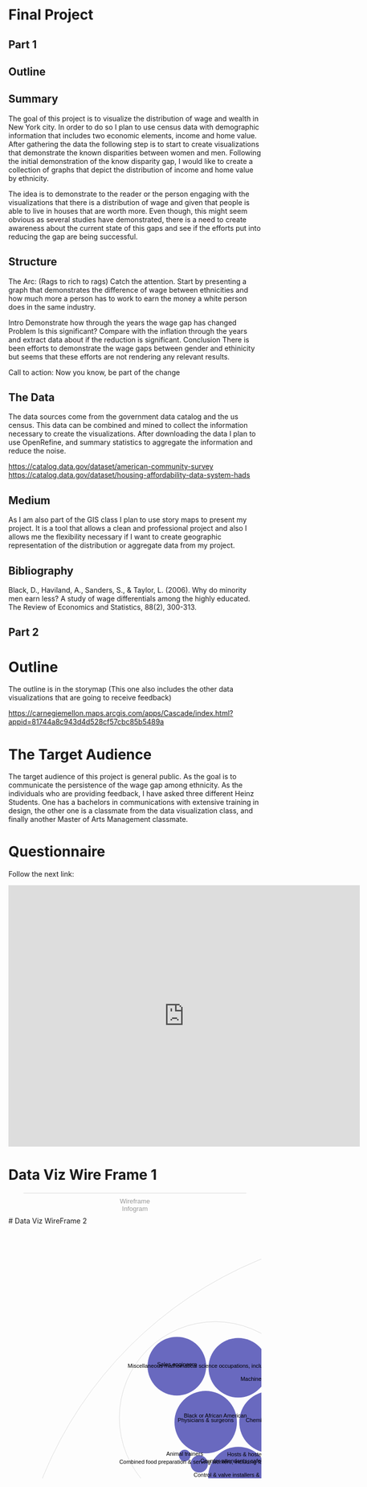 # Final Project

## Part 1
## Outline
## Summary
The goal of this project is to visualize the distribution of wage and wealth in New York city. In order to do so I plan to use census data with demographic information that includes two economic elements, income and home value. After gathering the data the following step is to start to create visualizations that demonstrate the known disparities between women and men. Following the initial demonstration of the know disparity gap, I would like to create a collection of graphs that depict the distribution of income and home value by ethnicity.

The idea is to demonstrate to the reader or the person engaging with the visualizations that there is a distribution of wage and given that people is able to live in houses that are worth more. Even though, this might seem obvious as several studies have demonstrated, there is a need to create awareness about the current state of this gaps and see if the efforts put into reducing the gap are being successful.

## Structure
The Arc: (Rags to rich to rags) 
Catch the attention.
Start by presenting a graph that demonstrates the difference of wage between ethnicities and how much more a person has to work to earn the money a white person does in the same industry.  

Intro
Demonstrate how through the years the wage gap has changed 
Problem 
Is this significant? Compare with the inflation through the years and extract data about if the reduction is significant. 
Conclusion
There is been efforts to demonstrate the wage gaps between gender and ethinicity but seems that these efforts are not rendering any relevant results. 

Call to action: Now you know, be part of the change

## The Data

The data sources come from the government data catalog and the us census. This data can be combined and mined to collect the information necessary to create the visualizations. After downloading the data I plan to use OpenRefine, and summary statistics to aggregate the information and reduce the noise.  

https://catalog.data.gov/dataset/american-community-survey
https://catalog.data.gov/dataset/housing-affordability-data-system-hads

## Medium 

As I am also part of the GIS class I plan to use story maps to present my project. It is a tool that allows a clean and professional project and also I allows me the flexibility necessary if I want to create geographic representation of the distribution or aggregate data from my project.

## Bibliography 

Black, D., Haviland, A., Sanders, S., & Taylor, L. (2006). Why do minority men earn less? A study of wage differentials among the highly educated. The Review of Economics and Statistics, 88(2), 300-313.

## Part 2 
# Outline
The outline is in the storymap (This one also includes the other data visualizations that are going to receive feedback) 

https://carnegiemellon.maps.arcgis.com/apps/Cascade/index.html?appid=81744a8c943d4d528cf57cbc85b5489a

# The Target Audience

The target audience of this project is general public. As the goal is to communicate the persistence of the wage gap among ethnicity.
As the individuals who are providing feedback, I have asked three different Heinz Students. One has a bachelors in communications with extensive training in design, the other one is a classmate from the data visualization class, and finally another Master of Arts Management classmate. 

# Questionnaire
Follow the next link:
<iframe src="https://docs.google.com/forms/d/e/1FAIpQLSfmeZOganUwkCDkfMozNBOj3dQyKefwUITFe4TcTPoQvDnQSQ/viewform?embedded=true" width="700" height="520" frameborder="0" marginheight="0" marginwidth="0">Loading...</iframe>

# Data Viz Wire Frame 1
<div class="infogram-embed" data-id="61b43141-4a55-46df-8e32-a76bdaf8efa6" data-type="interactive" data-title="Wireframe"></div><script>!function(e,t,s,i){var n="InfogramEmbeds",o=e.getElementsByTagName("script")[0],d=/^http:/.test(e.location)?"http:":"https:";if(/^\/{2}/.test(i)&&(i=d+i),window[n]&&window[n].initialized)window[n].process&&window[n].process();else if(!e.getElementById(s)){var r=e.createElement("script");r.async=1,r.id=s,r.src=i,o.parentNode.insertBefore(r,o)}}(document,0,"infogram-async","https://e.infogram.com/js/dist/embed-loader-min.js");</script><div style="padding:8px 0;font-family:Arial!important;font-size:13px!important;line-height:15px!important;text-align:center;border-top:1px solid #dadada;margin:0 30px"><a href="https://infogram.com/61b43141-4a55-46df-8e32-a76bdaf8efa6" style="color:#989898!important;text-decoration:none!important;" target="_blank">Wireframe</a><br><a href="https://infogram.com" style="color:#989898!important;text-decoration:none!important;" target="_blank" rel="nofollow">Infogram</a></div>
# Data Viz WireFrame 2
<svg width="1600" height="1600" xmlns="http://www.w3.org/2000/svg"><g transform="translate(10,10)"><g><circle class="node node--root" transform="translate(790,790)" r="789.9999999999999" style="fill-opacity: 0; stroke: rgb(221, 221, 221); stroke-opacity: 1;"></circle><circle class="node" transform="translate(583.9906535724188,762.7871076994298)" r="233.94512491611948" style="fill-opacity: 0; stroke: rgb(221, 221, 221); stroke-opacity: 1;"></circle><circle class="node" transform="translate(1053.5280100511459,762.7871076994298)" r="230.8333283629385" style="fill-opacity: 0; stroke: rgb(221, 221, 221); stroke-opacity: 1;"></circle><circle class="node" transform="translate(821.718979093451,1142.6695856804677)" r="209.4315025354279" style="fill-opacity: 0; stroke: rgb(221, 221, 221); stroke-opacity: 1;"></circle><circle class="node" transform="translate(821.8149005617081,365.9914675823206)" r="223.9050427766539" style="fill-opacity: 0; stroke: rgb(221, 221, 221); stroke-opacity: 1;"></circle><circle class="node" transform="translate(396.4239539901892,1172.7948225165055)" r="212.17022597474008" style="fill-opacity: 0; stroke: rgb(221, 221, 221); stroke-opacity: 1;"></circle><circle class="node" transform="translate(1238.7583961436883,1160.6043820368625)" r="203.23447648198746" style="fill-opacity: 0; stroke: rgb(221, 221, 221); stroke-opacity: 1;"></circle><circle class="node" transform="translate(402.09319218546256,373.34660877669955)" r="191.12220265683902" style="fill-opacity: 0; stroke: rgb(221, 221, 221); stroke-opacity: 1;"></circle><circle class="node" transform="translate(1233.8754888931344,384.15544236793863)" r="183.79678965320775" style="fill-opacity: 0; stroke: rgb(221, 221, 221); stroke-opacity: 1;"></circle><circle class="node" transform="translate(180.7843199420688,847.5423212598414)" r="173.3139250189017" style="fill-opacity: 0; stroke: rgb(221, 221, 221); stroke-opacity: 1;"></circle><circle class="node node--leaf" transform="translate(474.39764418612117,778.0513168573558)" r="114.3060254128075" style="fill: rgb(191, 105, 105); fill-opacity: 1; stroke: rgb(221, 221, 221); stroke-opacity: 0;"></circle><circle class="node node--leaf" transform="translate(702.8315863244488,778.0513168573558)" r="109.36901352585082" style="fill: rgb(191, 105, 105); fill-opacity: 1; stroke: rgb(221, 221, 221); stroke-opacity: 0;"></circle><circle class="node node--leaf" transform="translate(592.6109118561604,923.4312840311607)" r="68.31092764623367" style="fill: rgb(191, 105, 105); fill-opacity: 1; stroke: rgb(221, 221, 221); stroke-opacity: 0;"></circle><circle class="node node--leaf" transform="translate(592.2880037325784,652.2113669094055)" r="53.3700732777879" style="fill: rgb(191, 105, 105); fill-opacity: 1; stroke: rgb(221, 221, 221); stroke-opacity: 0;"></circle><circle class="node node--leaf" transform="translate(492.40481996820245,609.4043511929627)" r="50.54066506725339" style="fill: rgb(191, 105, 105); fill-opacity: 1; stroke: rgb(221, 221, 221); stroke-opacity: 0;"></circle><circle class="node node--leaf" transform="translate(662.8278057913337,657.7717460040978)" r="12.629637769608566" style="fill: rgb(191, 105, 105); fill-opacity: 1; stroke: rgb(221, 221, 221); stroke-opacity: 0;"></circle><circle class="node node--leaf" transform="translate(508.89562948512236,905.1380264315394)" r="12.620844119747382" style="fill: rgb(191, 105, 105); fill-opacity: 1; stroke: rgb(221, 221, 221); stroke-opacity: 0;"></circle><circle class="node node--leaf" transform="translate(674.5236814075,900.8557652445313)" r="11.896961867817412" style="fill: rgb(191, 105, 105); fill-opacity: 1; stroke: rgb(221, 221, 221); stroke-opacity: 0;"></circle><circle class="node node--leaf" transform="translate(687.0448350921873,658.1269220814498)" r="6.8310927646233655" style="fill: rgb(191, 105, 105); fill-opacity: 1; stroke: rgb(221, 221, 221); stroke-opacity: 0;"></circle><circle class="node node--leaf" transform="translate(652.7630086552205,639.2078182849943)" r="3.72826640663032" style="fill: rgb(191, 105, 105); fill-opacity: 1; stroke: rgb(221, 221, 221); stroke-opacity: 0;"></circle><circle class="node node--leaf" transform="translate(983.1079665045922,750.9783702428706)" r="154.6711422316247" style="fill: rgb(191, 162, 105); fill-opacity: 1; stroke: rgb(221, 221, 221); stroke-opacity: 0;"></circle><circle class="node node--leaf" transform="translate(1210.84893958212,750.9783702428706)" r="68.31092764623367" style="fill: rgb(191, 162, 105); fill-opacity: 1; stroke: rgb(221, 221, 221); stroke-opacity: 0;"></circle><circle class="node node--leaf" transform="translate(1165.3114019777115,880.2111296936575)" r="63.9512385059959" style="fill: rgb(191, 162, 105); fill-opacity: 1; stroke: rgb(221, 221, 221); stroke-opacity: 0;"></circle><circle class="node node--leaf" transform="translate(1151.8971678511034,668.1733976988544)" r="28.576491607204684" style="fill: rgb(191, 162, 105); fill-opacity: 1; stroke: rgb(221, 221, 221); stroke-opacity: 0;"></circle><circle class="node node--leaf" transform="translate(1115.8044555103295,618.3931376777318)" r="28.152475313048388" style="fill: rgb(191, 162, 105); fill-opacity: 1; stroke: rgb(221, 221, 221); stroke-opacity: 0;"></circle><circle class="node node--leaf" transform="translate(1076.7493811815657,909.2915859591843)" r="24.50415153366678" style="fill: rgb(191, 162, 105); fill-opacity: 1; stroke: rgb(221, 221, 221); stroke-opacity: 0;"></circle><circle class="node node--leaf" transform="translate(1068.6022179020256,591.7699586757753)" r="21.28128607762133" style="fill: rgb(191, 162, 105); fill-opacity: 1; stroke: rgb(221, 221, 221); stroke-opacity: 0;"></circle><circle class="node node--leaf" transform="translate(738.9929345017941,1167.8896727946085)" r="118.18762232919596" style="fill: rgb(162, 191, 105); fill-opacity: 1; stroke: rgb(221, 221, 221); stroke-opacity: 0;"></circle><circle class="node node--leaf" transform="translate(929.4476897556619,1167.8896727946085)" r="67.50822972500258" style="fill: rgb(162, 191, 105); fill-opacity: 1; stroke: rgb(221, 221, 221); stroke-opacity: 0;"></circle><circle class="node node--leaf" transform="translate(874.8021840637728,1282.718391020174)" r="54.90112499234378" style="fill: rgb(162, 191, 105); fill-opacity: 1; stroke: rgb(221, 221, 221); stroke-opacity: 0;"></circle><circle class="node node--leaf" transform="translate(874.4303085606749,1054.7907500919132)" r="53.503605127010005" style="fill: rgb(162, 191, 105); fill-opacity: 1; stroke: rgb(221, 221, 221); stroke-opacity: 0;"></circle><circle class="node node--leaf" transform="translate(779.609014792565,996.826733993507)" r="52.87211685428981" style="fill: rgb(162, 191, 105); fill-opacity: 1; stroke: rgb(221, 221, 221); stroke-opacity: 0;"></circle><circle class="node node--leaf" transform="translate(806.8859782583384,1280.214187157102)" r="8.302329389179844" style="fill: rgb(162, 191, 105); fill-opacity: 1; stroke: rgb(221, 221, 221); stroke-opacity: 0;"></circle><circle class="node node--leaf" transform="translate(930.3781234375334,1088.5476612455943)" r="7.080333975540358" style="fill: rgb(162, 191, 105); fill-opacity: 1; stroke: rgb(221, 221, 221); stroke-opacity: 0;"></circle><circle class="node node--leaf" transform="translate(789.4050924712242,1285.8030424449757)" r="5.2913332080884325" style="fill: rgb(162, 191, 105); fill-opacity: 1; stroke: rgb(221, 221, 221); stroke-opacity: 0;"></circle><circle class="node node--leaf" transform="translate(926.9627259130901,1244.8902832476986)" r="4.773564472531151" style="fill: rgb(162, 191, 105); fill-opacity: 1; stroke: rgb(221, 221, 221); stroke-opacity: 0;"></circle><circle class="node node--leaf" transform="translate(812.0485409018368,1297.2698552559104)" r="4.7586402318181165" style="fill: rgb(162, 191, 105); fill-opacity: 1; stroke: rgb(221, 221, 221); stroke-opacity: 0;"></circle><circle class="node node--leaf" transform="translate(788.0844102030546,375.1323787601562)" r="87.40745402901956" style="fill: rgb(105, 191, 105); fill-opacity: 1; stroke: rgb(221, 221, 221); stroke-opacity: 0;"></circle><circle class="node node--leaf" transform="translate(951.6378089223836,375.1323787601562)" r="71.38704149064004" style="fill: rgb(105, 191, 105); fill-opacity: 1; stroke: rgb(221, 221, 221); stroke-opacity: 0;"></circle><circle class="node node--leaf" transform="translate(884.7894509742003,503.12055505914236)" r="68.24822497283452" style="fill: rgb(105, 191, 105); fill-opacity: 1; stroke: rgb(221, 221, 221); stroke-opacity: 0;"></circle><circle class="node node--leaf" transform="translate(884.3514926608846,252.4498422362782)" r="63.777081020168815" style="fill: rgb(105, 191, 105); fill-opacity: 1; stroke: rgb(221, 221, 221); stroke-opacity: 0;"></circle><circle class="node node--leaf" transform="translate(756.4618806916931,223.68318717493844)" r="62.54900078244373" style="fill: rgb(105, 191, 105); fill-opacity: 1; stroke: rgb(221, 221, 221); stroke-opacity: 0;"></circle><circle class="node node--leaf" transform="translate(801.0147998791908,480.32145685079007)" r="13.814476542017948" style="fill: rgb(105, 191, 105); fill-opacity: 1; stroke: rgb(221, 221, 221); stroke-opacity: 0;"></circle><circle class="node node--leaf" transform="translate(953.4350026698772,289.26187162282474)" r="9.743367225600915" style="fill: rgb(105, 191, 105); fill-opacity: 1; stroke: rgb(221, 221, 221); stroke-opacity: 0;"></circle><circle class="node node--leaf" transform="translate(954.4061735573589,460.07565952396584)" r="8.842435631188543" style="fill: rgb(105, 191, 105); fill-opacity: 1; stroke: rgb(221, 221, 221); stroke-opacity: 0;"></circle><circle class="node node--leaf" transform="translate(774.6545334572941,474.76401427204655)" r="8.366345829472658" style="fill: rgb(105, 191, 105); fill-opacity: 1; stroke: rgb(221, 221, 221); stroke-opacity: 0;"></circle><circle class="node node--leaf" transform="translate(971.8932050689348,296.29611114314406)" r="5.250849870870289" style="fill: rgb(105, 191, 105); fill-opacity: 1; stroke: rgb(221, 221, 221); stroke-opacity: 0;"></circle><circle class="node node--leaf" transform="translate(385.08748716252023,1176.5311087383013)" r="71.00366297500884" style="fill: rgb(105, 191, 162); fill-opacity: 1; stroke: rgb(221, 221, 221); stroke-opacity: 0;"></circle><circle class="node node--leaf" transform="translate(529.4167905378754,1176.5311087383013)" r="68.56673720067694" style="fill: rgb(105, 191, 162); fill-opacity: 1; stroke: rgb(221, 221, 221); stroke-opacity: 0;"></circle><circle class="node node--leaf" transform="translate(459.64122429704156,1298.2238918807273)" r="66.95181007968807" style="fill: rgb(105, 191, 162); fill-opacity: 1; stroke: rgb(221, 221, 221); stroke-opacity: 0;"></circle><circle class="node node--leaf" transform="translate(459.6172507395572,1056.4917175885982)" r="65.53195277931525" style="fill: rgb(105, 191, 162); fill-opacity: 1; stroke: rgb(221, 221, 221); stroke-opacity: 0;"></circle><circle class="node node--leaf" transform="translate(324.6739656228731,1049.5812485509368)" r="64.8292564410515" style="fill: rgb(105, 191, 162); fill-opacity: 1; stroke: rgb(221, 221, 221); stroke-opacity: 0;"></circle><circle class="node node--leaf" transform="translate(376.18751593707856,1268.682295361916)" r="16.817402954469717" style="fill: rgb(105, 191, 162); fill-opacity: 1; stroke: rgb(221, 221, 221); stroke-opacity: 0;"></circle><circle class="node node--leaf" transform="translate(541.0115291486943,1087.2381026434118)" r="16.717010054397598" style="fill: rgb(105, 191, 162); fill-opacity: 1; stroke: rgb(221, 221, 221); stroke-opacity: 0;"></circle><circle class="node node--leaf" transform="translate(541.13917400891,1265.2798480225854)" r="16.193927286231695" style="fill: rgb(105, 191, 162); fill-opacity: 1; stroke: rgb(221, 221, 221); stroke-opacity: 0;"></circle><circle class="node node--leaf" transform="translate(341.5736917595699,1256.3681569706268)" r="15.162703474745966" style="fill: rgb(105, 191, 162); fill-opacity: 1; stroke: rgb(221, 221, 221); stroke-opacity: 0;"></circle><circle class="node node--leaf" transform="translate(574.8654856654172,1100.8023975296635)" r="14.99435501472102" style="fill: rgb(105, 191, 162); fill-opacity: 1; stroke: rgb(221, 221, 221); stroke-opacity: 0;"></circle><circle class="node node--leaf" transform="translate(1233.448445734654,1159.7498096579016)" r="66.46363662308754" style="fill: rgb(105, 162, 191); fill-opacity: 1; stroke: rgb(221, 221, 221); stroke-opacity: 0;"></circle><circle class="node node--leaf" transform="translate(1370.951096389878,1159.7498096579016)" r="66.28011083246747" style="fill: rgb(105, 162, 191); fill-opacity: 1; stroke: rgb(221, 221, 221); stroke-opacity: 0;"></circle><circle class="node node--leaf" transform="translate(1302.381870878487,1277.595220139279)" r="65.3034938616099" style="fill: rgb(105, 162, 191); fill-opacity: 1; stroke: rgb(221, 221, 221); stroke-opacity: 0;"></circle><circle class="node node--leaf" transform="translate(1302.378996017829,1044.4049243019751)" r="63.14956792328215" style="fill: rgb(105, 162, 191); fill-opacity: 1; stroke: rgb(221, 221, 221); stroke-opacity: 0;"></circle><circle class="node node--leaf" transform="translate(1172.5102876934359,1041.2838541595033)" r="61.99773535187601" style="fill: rgb(105, 162, 191); fill-opacity: 1; stroke: rgb(221, 221, 221); stroke-opacity: 0;"></circle><circle class="node node--leaf" transform="translate(1372.8916153856726,1078.3740665923822)" r="10.35986294683907" style="fill: rgb(105, 162, 191); fill-opacity: 1; stroke: rgb(221, 221, 221); stroke-opacity: 0;"></circle><circle class="node node--leaf" transform="translate(1231.8753724172018,1240.5437372199463)" r="9.586700308325964" style="fill: rgb(105, 162, 191); fill-opacity: 1; stroke: rgb(221, 221, 221); stroke-opacity: 0;"></circle><circle class="node node--leaf" transform="translate(1368.1405931840702,1237.627727698221)" r="6.889601036813164" style="fill: rgb(105, 162, 191); fill-opacity: 1; stroke: rgb(221, 221, 221); stroke-opacity: 0;"></circle><circle class="node node--leaf" transform="translate(1385.6087816384606,1235.3486888082975)" r="5.967727657423833" style="fill: rgb(105, 162, 191); fill-opacity: 1; stroke: rgb(221, 221, 221); stroke-opacity: 0;"></circle><circle class="node node--leaf" transform="translate(1220.3754854136716,1230.620502436067)" r="0.8438003535771099" style="fill: rgb(105, 162, 191); fill-opacity: 1; stroke: rgb(221, 221, 221); stroke-opacity: 0;"></circle><circle class="node node--leaf" transform="translate(382.98926762066617,382.1598550545589)" r="62.17131034599475" style="fill: rgb(105, 105, 191); fill-opacity: 1; stroke: rgb(221, 221, 221); stroke-opacity: 0;"></circle><circle class="node node--leaf" transform="translate(511.3042831475583,382.1598550545589)" r="61.384801981228065" style="fill: rgb(105, 105, 191); fill-opacity: 1; stroke: rgb(221, 221, 221); stroke-opacity: 0;"></circle><circle class="node node--leaf" transform="translate(447.92206294056047,491.1629284366735)" r="59.947435844612585" style="fill: rgb(105, 105, 191); fill-opacity: 1; stroke: rgb(221, 221, 221); stroke-opacity: 0;"></circle><circle class="node node--leaf" transform="translate(447.9176834093332,273.9866546642144)" r="59.23293661917462" style="fill: rgb(105, 105, 191); fill-opacity: 1; stroke: rgb(221, 221, 221); stroke-opacity: 0;"></circle><circle class="node node--leaf" transform="translate(325.5794883528912,270.76430384751865)" r="58.388785749315" style="fill: rgb(105, 105, 191); fill-opacity: 1; stroke: rgb(221, 221, 221); stroke-opacity: 0;"></circle><circle class="node node--leaf" transform="translate(370.1706637265244,465.33174531814404)" r="17.22369269648706" style="fill: rgb(105, 105, 191); fill-opacity: 1; stroke: rgb(221, 221, 221); stroke-opacity: 0;"></circle><circle class="node node--leaf" transform="translate(524.4869932291688,300.1460945554337)" r="16.922778772040292" style="fill: rgb(105, 105, 191); fill-opacity: 1; stroke: rgb(221, 221, 221); stroke-opacity: 0;"></circle><circle class="node node--leaf" transform="translate(522.7638882051908,462.8171075082491)" r="15.323557700920588" style="fill: rgb(105, 105, 191); fill-opacity: 1; stroke: rgb(221, 221, 221); stroke-opacity: 0;"></circle><circle class="node node--leaf" transform="translate(555.3816428614591,450.1705550828256)" r="14.901152507197123" style="fill: rgb(105, 105, 191); fill-opacity: 1; stroke: rgb(221, 221, 221); stroke-opacity: 0;"></circle><circle class="node node--leaf" transform="translate(341.2007455672786,448.5353154854025)" r="11.50435997145882" style="fill: rgb(105, 105, 191); fill-opacity: 1; stroke: rgb(221, 221, 221); stroke-opacity: 0;"></circle><circle class="node node--leaf" transform="translate(1217.7075456346508,383.88284068467044)" r="65.20464852613897" style="fill: rgb(162, 105, 191); fill-opacity: 1; stroke: rgb(221, 221, 221); stroke-opacity: 0;"></circle><circle class="node node--leaf" transform="translate(1346.7602495208303,383.88284068467044)" r="59.089152160371036" style="fill: rgb(162, 105, 191); fill-opacity: 1; stroke: rgb(221, 221, 221); stroke-opacity: 0;"></circle><circle class="node node--leaf" transform="translate(1288.1863492728778,491.53344741400196)" r="58.70623840174626" style="fill: rgb(162, 105, 191); fill-opacity: 1; stroke: rgb(221, 221, 221); stroke-opacity: 0;"></circle><circle class="node node--leaf" transform="translate(1288.0727528515308,279.0328978231942)" r="56.309061713247736" style="fill: rgb(162, 105, 191); fill-opacity: 1; stroke: rgb(221, 221, 221); stroke-opacity: 0;"></circle><circle class="node node--leaf" transform="translate(1176.1724970563403,270.0708540314371)" r="51.1906003547473" style="fill: rgb(162, 105, 191); fill-opacity: 1; stroke: rgb(221, 221, 221); stroke-opacity: 0;"></circle><circle class="node node--leaf" transform="translate(1212.1529820781593,469.3925299538133)" r="15.726355119796775" style="fill: rgb(162, 105, 191); fill-opacity: 1; stroke: rgb(221, 221, 221); stroke-opacity: 0;"></circle><circle class="node node--leaf" transform="translate(1360.0688048974735,305.5133048369776)" r="15.64346491222511" style="fill: rgb(162, 105, 191); fill-opacity: 1; stroke: rgb(221, 221, 221); stroke-opacity: 0;"></circle><circle class="node node--leaf" transform="translate(1361.3319673797255,461.8535994264585)" r="15.472649251866388" style="fill: rgb(162, 105, 191); fill-opacity: 1; stroke: rgb(221, 221, 221); stroke-opacity: 0;"></circle><circle class="node node--leaf" transform="translate(1188.8082443298085,455.0954622741525)" r="6.889601036813164" style="fill: rgb(162, 105, 191); fill-opacity: 1; stroke: rgb(221, 221, 221); stroke-opacity: 0;"></circle><circle class="node node--leaf" transform="translate(1369.9806925501584,323.8926406296882)" r="0.4793344293415381" style="fill: rgb(162, 105, 191); fill-opacity: 1; stroke: rgb(221, 221, 221); stroke-opacity: 0;"></circle><circle class="node node--leaf" transform="translate(165.87785511365365,847.2055779484505)" r="61.125776193782244" style="fill: rgb(191, 105, 162); fill-opacity: 1; stroke: rgb(221, 221, 221); stroke-opacity: 0;"></circle><circle class="node node--leaf" transform="translate(290.46877290885146,847.2055779484505)" r="58.70623840174626" style="fill: rgb(191, 105, 162); fill-opacity: 1; stroke: rgb(221, 221, 221); stroke-opacity: 0;"></circle><circle class="node node--leaf" transform="translate(230.49965267899142,949.50607255297)" r="55.11684091478598" style="fill: rgb(191, 105, 162); fill-opacity: 1; stroke: rgb(221, 221, 221); stroke-opacity: 0;"></circle><circle class="node node--leaf" transform="translate(230.39851836400106,751.0532267890114)" r="49.90906231892598" style="fill: rgb(191, 105, 162); fill-opacity: 1; stroke: rgb(221, 221, 221); stroke-opacity: 0;"></circle><circle class="node node--leaf" transform="translate(128.08281102167538,739.4540665403736)" r="48.30312016779543" style="fill: rgb(191, 105, 162); fill-opacity: 1; stroke: rgb(221, 221, 221); stroke-opacity: 0;"></circle><circle class="node node--leaf" transform="translate(167.04240858931976,922.2633410756259)" r="9.182117464099582" style="fill: rgb(191, 105, 162); fill-opacity: 1; stroke: rgb(221, 221, 221); stroke-opacity: 0;"></circle><circle class="node node--leaf" transform="translate(289.3545191386348,774.8423567164666)" r="8.90665779954915" style="fill: rgb(191, 105, 162); fill-opacity: 1; stroke: rgb(221, 221, 221); stroke-opacity: 0;"></circle><circle class="node node--leaf" transform="translate(287.1534342606386,916.3555394492281)" r="5.764249887397554" style="fill: rgb(191, 105, 162); fill-opacity: 1; stroke: rgb(221, 221, 221); stroke-opacity: 0;"></circle><circle class="node node--leaf" transform="translate(302.5832593046539,914.5970615862582)" r="5.006552167170093" style="fill: rgb(191, 105, 162); fill-opacity: 1; stroke: rgb(221, 221, 221); stroke-opacity: 0;"></circle><circle class="node node--leaf" transform="translate(153.90121512748462,913.7420751079951)" r="1.7211292299232932" style="fill: rgb(191, 105, 162); fill-opacity: 1; stroke: rgb(221, 221, 221); stroke-opacity: 0;"></circle></g><g><text text-anchor="middle" transform="translate(790,790)" style="font-size: 11px; font-family: Arial, Helvetica;"></text><text text-anchor="middle" transform="translate(583.9906535724188,762.7871076994298)" style="font-size: 11px; font-family: Arial, Helvetica;">Native Hawaiian or Other Pacific Islander</text><text text-anchor="middle" transform="translate(1053.5280100511459,762.7871076994298)" style="font-size: 11px; font-family: Arial, Helvetica;">Alaska Native</text><text text-anchor="middle" transform="translate(821.718979093451,1142.6695856804677)" style="font-size: 11px; font-family: Arial, Helvetica;">American Indian</text><text text-anchor="middle" transform="translate(821.8149005617081,365.9914675823206)" style="font-size: 11px; font-family: Arial, Helvetica;">Asian</text><text text-anchor="middle" transform="translate(396.4239539901892,1172.7948225165055)" style="font-size: 11px; font-family: Arial, Helvetica;">White</text><text text-anchor="middle" transform="translate(1238.7583961436883,1160.6043820368625)" style="font-size: 11px; font-family: Arial, Helvetica;">Two or more races</text><text text-anchor="middle" transform="translate(402.09319218546256,373.34660877669955)" style="font-size: 11px; font-family: Arial, Helvetica;">Black or African American</text><text text-anchor="middle" transform="translate(1233.8754888931344,384.15544236793863)" style="font-size: 11px; font-family: Arial, Helvetica;">Unknown</text><text text-anchor="middle" transform="translate(180.7843199420688,847.5423212598414)" style="font-size: 11px; font-family: Arial, Helvetica;">Other Native American</text><text text-anchor="middle" transform="translate(474.39764418612117,778.0513168573558)" style="font-size: 11px; font-family: Arial, Helvetica;">Receptionists &amp; information clerks</text><text text-anchor="middle" transform="translate(702.8315863244488,778.0513168573558)" style="font-size: 11px; font-family: Arial, Helvetica;">Maintenance &amp; repair workers, general</text><text text-anchor="middle" transform="translate(592.6109118561604,923.4312840311607)" style="font-size: 11px; font-family: Arial, Helvetica;">Physicians &amp; surgeons</text><text text-anchor="middle" transform="translate(592.2880037325784,652.2113669094055)" style="font-size: 11px; font-family: Arial, Helvetica;">Market research analysts &amp; marketing specialists</text><text text-anchor="middle" transform="translate(492.40481996820245,609.4043511929627)" style="font-size: 11px; font-family: Arial, Helvetica;">Food service managers</text><text text-anchor="middle" transform="translate(662.8278057913337,657.7717460040978)" style="font-size: 11px; font-family: Arial, Helvetica;">Hairdressers, hairstylists, &amp; cosmetologists</text><text text-anchor="middle" transform="translate(508.89562948512236,905.1380264315394)" style="font-size: 11px; font-family: Arial, Helvetica;">Cashiers</text><text text-anchor="middle" transform="translate(674.5236814075,900.8557652445313)" style="font-size: 11px; font-family: Arial, Helvetica;">Janitors &amp; building cleaners</text><text text-anchor="middle" transform="translate(687.0448350921873,658.1269220814498)" style="font-size: 11px; font-family: Arial, Helvetica;">Food preparation workers</text><text text-anchor="middle" transform="translate(652.7630086552205,639.2078182849943)" style="font-size: 11px; font-family: Arial, Helvetica;">Miscellaneous food preparation &amp; serving related workers, including dining room &amp; cafeteria attendants &amp; bartender helpers</text><text text-anchor="middle" transform="translate(983.1079665045922,750.9783702428706)" style="font-size: 11px; font-family: Arial, Helvetica;">Personal financial advisors</text><text text-anchor="middle" transform="translate(1210.84893958212,750.9783702428706)" style="font-size: 11px; font-family: Arial, Helvetica;">Pipelayers, plumbers, pipefitters, &amp; steamfitters</text><text text-anchor="middle" transform="translate(1165.3114019777115,880.2111296936575)" style="font-size: 11px; font-family: Arial, Helvetica;">Registered nurses</text><text text-anchor="middle" transform="translate(1151.8971678511034,668.1733976988544)" style="font-size: 11px; font-family: Arial, Helvetica;">Firstline supervisors of office &amp; administrative support workers</text><text text-anchor="middle" transform="translate(1115.8044555103295,618.3931376777318)" style="font-size: 11px; font-family: Arial, Helvetica;">Construction laborers</text><text text-anchor="middle" transform="translate(1076.7493811815657,909.2915859591843)" style="font-size: 11px; font-family: Arial, Helvetica;">Janitors &amp; building cleaners</text><text text-anchor="middle" transform="translate(1068.6022179020256,591.7699586757753)" style="font-size: 11px; font-family: Arial, Helvetica;">Nursing, psychiatric, &amp; home health aides</text><text text-anchor="middle" transform="translate(738.9929345017941,1167.8896727946085)" style="font-size: 11px; font-family: Arial, Helvetica;">Sales representatives, services, all other</text><text text-anchor="middle" transform="translate(929.4476897556619,1167.8896727946085)" style="font-size: 11px; font-family: Arial, Helvetica;">Dentists</text><text text-anchor="middle" transform="translate(874.8021840637728,1282.718391020174)" style="font-size: 11px; font-family: Arial, Helvetica;">Bailiffs, correctional officers, &amp; jailers</text><text text-anchor="middle" transform="translate(874.4303085606749,1054.7907500919132)" style="font-size: 11px; font-family: Arial, Helvetica;">Lawyers, &amp; judges, magistrates, &amp; other judicial workers</text><text text-anchor="middle" transform="translate(779.609014792565,996.826733993507)" style="font-size: 11px; font-family: Arial, Helvetica;">Power plant operators, distributors, &amp; dispatchers</text><text text-anchor="middle" transform="translate(806.8859782583384,1280.214187157102)" style="font-size: 11px; font-family: Arial, Helvetica;">Photographers</text><text text-anchor="middle" transform="translate(930.3781234375334,1088.5476612455943)" style="font-size: 11px; font-family: Arial, Helvetica;">Forest &amp; conservation workers</text><text text-anchor="middle" transform="translate(789.4050924712242,1285.8030424449757)" style="font-size: 11px; font-family: Arial, Helvetica;">Lifeguards &amp; other recreational, &amp; all other protective service workers</text><text text-anchor="middle" transform="translate(926.9627259130901,1244.8902832476986)" style="font-size: 11px; font-family: Arial, Helvetica;">Automotive &amp; watercraft service attendants-</text><text text-anchor="middle" transform="translate(812.0485409018368,1297.2698552559104)" style="font-size: 11px; font-family: Arial, Helvetica;">Paving, surfacing, &amp; tamping equipment operators</text><text text-anchor="middle" transform="translate(788.0844102030546,375.1323787601562)" style="font-size: 11px; font-family: Arial, Helvetica;">New accounts clerks</text><text text-anchor="middle" transform="translate(951.6378089223836,375.1323787601562)" style="font-size: 11px; font-family: Arial, Helvetica;">Securities, commodities, &amp; financial services sales agents</text><text text-anchor="middle" transform="translate(884.7894509742003,503.12055505914236)" style="font-size: 11px; font-family: Arial, Helvetica;">Chief executives &amp; legislators</text><text text-anchor="middle" transform="translate(884.3514926608846,252.4498422362782)" style="font-size: 11px; font-family: Arial, Helvetica;">Physicians &amp; surgeons</text><text text-anchor="middle" transform="translate(756.4618806916931,223.68318717493844)" style="font-size: 11px; font-family: Arial, Helvetica;">Financial analysts</text><text text-anchor="middle" transform="translate(801.0147998791908,480.32145685079007)" style="font-size: 11px; font-family: Arial, Helvetica;">Dishwashers</text><text text-anchor="middle" transform="translate(953.4350026698772,289.26187162282474)" style="font-size: 11px; font-family: Arial, Helvetica;">Surveyors, cartographers, &amp; photogrammetrists</text><text text-anchor="middle" transform="translate(954.4061735573589,460.07565952396584)" style="font-size: 11px; font-family: Arial, Helvetica;">Lifeguards &amp; other recreational, &amp; all other protective service workers</text><text text-anchor="middle" transform="translate(774.6545334572941,474.76401427204655)" style="font-size: 11px; font-family: Arial, Helvetica;">Food &amp; tobacco roasting, baking, &amp; drying machine operators &amp; tenders</text><text text-anchor="middle" transform="translate(971.8932050689348,296.29611114314406)" style="font-size: 11px; font-family: Arial, Helvetica;">Food cooking machine operators &amp; tenders</text><text text-anchor="middle" transform="translate(385.08748716252023,1176.5311087383013)" style="font-size: 11px; font-family: Arial, Helvetica;">Physicians &amp; surgeons</text><text text-anchor="middle" transform="translate(529.4167905378754,1176.5311087383013)" style="font-size: 11px; font-family: Arial, Helvetica;">Securities, commodities, &amp; financial services sales agents</text><text text-anchor="middle" transform="translate(459.64122429704156,1298.2238918807273)" style="font-size: 11px; font-family: Arial, Helvetica;">Financial analysts</text><text text-anchor="middle" transform="translate(459.6172507395572,1056.4917175885982)" style="font-size: 11px; font-family: Arial, Helvetica;">Other financial specialists</text><text text-anchor="middle" transform="translate(324.6739656228731,1049.5812485509368)" style="font-size: 11px; font-family: Arial, Helvetica;">Chief executives &amp; legislators</text><text text-anchor="middle" transform="translate(376.18751593707856,1268.682295361916)" style="font-size: 11px; font-family: Arial, Helvetica;">Miscellaneous food preparation &amp; serving related workers, including dining room &amp; cafeteria attendants &amp; bartender helpers</text><text text-anchor="middle" transform="translate(541.0115291486943,1087.2381026434118)" style="font-size: 11px; font-family: Arial, Helvetica;">Hosts &amp; hostesses, restaurant, lounge, &amp; coffee shop</text><text text-anchor="middle" transform="translate(541.13917400891,1265.2798480225854)" style="font-size: 11px; font-family: Arial, Helvetica;">Dishwashers</text><text text-anchor="middle" transform="translate(341.5736917595699,1256.3681569706268)" style="font-size: 11px; font-family: Arial, Helvetica;">Counter attendants, cafeteria, food concession, &amp; coffee shop</text><text text-anchor="middle" transform="translate(574.8654856654172,1100.8023975296635)" style="font-size: 11px; font-family: Arial, Helvetica;">Lifeguards &amp; other recreational, &amp; all other protective service workers</text><text text-anchor="middle" transform="translate(1233.448445734654,1159.7498096579016)" style="font-size: 11px; font-family: Arial, Helvetica;">Securities, commodities, &amp; financial services sales agents</text><text text-anchor="middle" transform="translate(1370.951096389878,1159.7498096579016)" style="font-size: 11px; font-family: Arial, Helvetica;">Air traffic controllers &amp; airfield operations specialists</text><text text-anchor="middle" transform="translate(1302.381870878487,1277.595220139279)" style="font-size: 11px; font-family: Arial, Helvetica;">Aircraft pilots &amp; flight engineers</text><text text-anchor="middle" transform="translate(1302.378996017829,1044.4049243019751)" style="font-size: 11px; font-family: Arial, Helvetica;">Personal financial advisors</text><text text-anchor="middle" transform="translate(1172.5102876934359,1041.2838541595033)" style="font-size: 11px; font-family: Arial, Helvetica;">Lawyers, &amp; judges, magistrates, &amp; other judicial workers</text><text text-anchor="middle" transform="translate(1372.8916153856726,1078.3740665923822)" style="font-size: 11px; font-family: Arial, Helvetica;">Locksmiths &amp; safe repairers</text><text text-anchor="middle" transform="translate(1231.8753724172018,1240.5437372199463)" style="font-size: 11px; font-family: Arial, Helvetica;">Credit analysts</text><text text-anchor="middle" transform="translate(1368.1405931840702,1237.627727698221)" style="font-size: 11px; font-family: Arial, Helvetica;">Small engine mechanics</text><text text-anchor="middle" transform="translate(1385.6087816384606,1235.3486888082975)" style="font-size: 11px; font-family: Arial, Helvetica;">Crossing guards</text><text text-anchor="middle" transform="translate(1220.3754854136716,1230.620502436067)" style="font-size: 11px; font-family: Arial, Helvetica;">Dancers &amp; choreographers</text><text text-anchor="middle" transform="translate(382.98926762066617,382.1598550545589)" style="font-size: 11px; font-family: Arial, Helvetica;">Physicians &amp; surgeons</text><text text-anchor="middle" transform="translate(511.3042831475583,382.1598550545589)" style="font-size: 11px; font-family: Arial, Helvetica;">Chemical engineers</text><text text-anchor="middle" transform="translate(447.92206294056047,491.1629284366735)" style="font-size: 11px; font-family: Arial, Helvetica;">Control &amp; valve installers &amp; repairers</text><text text-anchor="middle" transform="translate(447.9176834093332,273.9866546642144)" style="font-size: 11px; font-family: Arial, Helvetica;">Miscellaneous mathematical science occupations, including mathematicians &amp; statisticians</text><text text-anchor="middle" transform="translate(325.5794883528912,270.76430384751865)" style="font-size: 11px; font-family: Arial, Helvetica;">Sales engineers</text><text text-anchor="middle" transform="translate(370.1706637265244,465.33174531814404)" style="font-size: 11px; font-family: Arial, Helvetica;">Combined food preparation &amp; serving workers, including fast food</text><text text-anchor="middle" transform="translate(524.4869932291688,300.1460945554337)" style="font-size: 11px; font-family: Arial, Helvetica;">Machine feeders &amp; offbearers</text><text text-anchor="middle" transform="translate(522.7638882051908,462.8171075082491)" style="font-size: 11px; font-family: Arial, Helvetica;">Counter attendants, cafeteria, food concession, &amp; coffee shop</text><text text-anchor="middle" transform="translate(555.3816428614591,450.1705550828256)" style="font-size: 11px; font-family: Arial, Helvetica;">Hosts &amp; hostesses, restaurant, lounge, &amp; coffee shop</text><text text-anchor="middle" transform="translate(341.2007455672786,448.5353154854025)" style="font-size: 11px; font-family: Arial, Helvetica;">Animal trainers</text><text text-anchor="middle" transform="translate(1217.7075456346508,383.88284068467044)" style="font-size: 11px; font-family: Arial, Helvetica;">Statistical assistants</text><text text-anchor="middle" transform="translate(1346.7602495208303,383.88284068467044)" style="font-size: 11px; font-family: Arial, Helvetica;">Physicians &amp; surgeons</text><text text-anchor="middle" transform="translate(1288.1863492728778,491.53344741400196)" style="font-size: 11px; font-family: Arial, Helvetica;">Veterinarians</text><text text-anchor="middle" transform="translate(1288.0727528515308,279.0328978231942)" style="font-size: 11px; font-family: Arial, Helvetica;">Power plant operators, distributors, &amp; dispatchers</text><text text-anchor="middle" transform="translate(1176.1724970563403,270.0708540314371)" style="font-size: 11px; font-family: Arial, Helvetica;">Archivists, curators, &amp; museum technicians</text><text text-anchor="middle" transform="translate(1212.1529820781593,469.3925299538133)" style="font-size: 11px; font-family: Arial, Helvetica;">Photographic process workers &amp; processing machine operators</text><text text-anchor="middle" transform="translate(1360.0688048974735,305.5133048369776)" style="font-size: 11px; font-family: Arial, Helvetica;">Models, demonstrators, &amp; product promoters</text><text text-anchor="middle" transform="translate(1361.3319673797255,461.8535994264585)" style="font-size: 11px; font-family: Arial, Helvetica;">Religious workers, all other</text><text text-anchor="middle" transform="translate(1188.8082443298085,455.0954622741525)" style="font-size: 11px; font-family: Arial, Helvetica;">Food &amp; tobacco roasting, baking, &amp; drying machine operators &amp; tenders</text><text text-anchor="middle" transform="translate(1369.9806925501584,323.8926406296882)" style="font-size: 11px; font-family: Arial, Helvetica;">Automotive glass installers &amp; repairers</text><text text-anchor="middle" transform="translate(165.87785511365365,847.2055779484505)" style="font-size: 11px; font-family: Arial, Helvetica;">Marketing &amp; sales managers</text><text text-anchor="middle" transform="translate(290.46877290885146,847.2055779484505)" style="font-size: 11px; font-family: Arial, Helvetica;">Financial managers</text><text text-anchor="middle" transform="translate(230.49965267899142,949.50607255297)" style="font-size: 11px; font-family: Arial, Helvetica;">Firstline supervisors of police &amp; detectives</text><text text-anchor="middle" transform="translate(230.39851836400106,751.0532267890114)" style="font-size: 11px; font-family: Arial, Helvetica;">Detectives &amp; criminal investigators</text><text text-anchor="middle" transform="translate(128.08281102167538,739.4540665403736)" style="font-size: 11px; font-family: Arial, Helvetica;">Compliance officers</text><text text-anchor="middle" transform="translate(167.04240858931976,922.2633410756259)" style="font-size: 11px; font-family: Arial, Helvetica;">Miscellaneous vehicle &amp; mobile equipment mechanics, installers, &amp; repairers</text><text text-anchor="middle" transform="translate(289.3545191386348,774.8423567164666)" style="font-size: 11px; font-family: Arial, Helvetica;">Counter attendants, cafeteria, food concession, &amp; coffee shop</text><text text-anchor="middle" transform="translate(287.1534342606386,916.3555394492281)" style="font-size: 11px; font-family: Arial, Helvetica;">Bus &amp; truck mechanics &amp; diesel engine specialists</text><text text-anchor="middle" transform="translate(302.5832593046539,914.5970615862582)" style="font-size: 11px; font-family: Arial, Helvetica;">Doortodoor sales workers, news &amp; street vendors, &amp; related workers</text><text text-anchor="middle" transform="translate(153.90121512748462,913.7420751079951)" style="font-size: 11px; font-family: Arial, Helvetica;">Lifeguards &amp; other recreational, &amp; all other protective service workers</text></g></g></svg>
